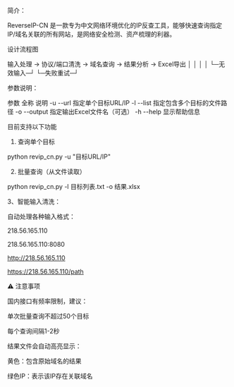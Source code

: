 简介：

ReverseIP-CN 是一款专为中文网络环境优化的IP反查工具，能够快速查询指定IP/域名关联的所有网站，是网络安全检测、资产梳理的利器。

设计流程图

输入处理 -> 协议/端口清洗 -> 域名查询 -> 结果分析 -> Excel导出
  │          │              │           │
  └─无效输入─┘              └─失败重试─┘
  
参数说明：

参数	全称	说明
-u	--url	指定单个目标URL/IP
-l	--list	指定包含多个目标的文件路径
-o	--output	指定输出Excel文件名（可选）
-h	--help	显示帮助信息

目前支持以下功能

1. 查询单个目标

python revip_cn.py -u "目标URL/IP"

2. 批量查询（从文件读取）

python revip_cn.py -l 目标列表.txt -o 结果.xlsx

3、智能输入清洗：

自动处理各种输入格式：

218.56.165.110

218.56.165.110:8080

http://218.56.165.110

https://218.56.165.110/path

⚠️ 注意事项

国内接口有频率限制，建议：

  单次批量查询不超过50个目标
  
  每个查询间隔1-2秒
  
结果文件会自动高亮显示：

  黄色：包含原始域名的结果
  
  绿色IP：表示该IP存在关联域名
